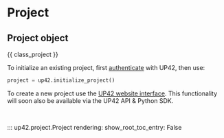 # Project

## Project object

{{ class_project }}

To initialize an existing project, first [authenticate](authentication.md#authenticate)
with UP42, then use:

```python
project = up42.initialize_project()
```

To create a new project use the [UP42 website interface](authentication.md#authenticate). 
This functionality will soon also be available via the UP42 API & Python SDK.

<br>

::: up42.project.Project
    rendering:
        show_root_toc_entry: False
